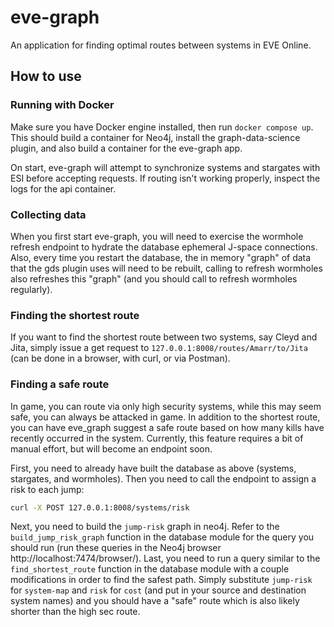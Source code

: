 # eve-graph
An application for finding optimal routes between systems in EVE Online.

## How to use
### Running with Docker
Make sure you have Docker engine installed, then run `docker compose up`. This should build a container for Neo4j,
install the graph-data-science plugin, and also build a container for the eve-graph app.

On start, eve-graph will attempt to synchronize systems and stargates with ESI before accepting requests. If routing
isn't working properly, inspect the logs for the api container.

### Collecting data
When you first start eve-graph, you will need to exercise the wormhole refresh endpoint to hydrate the database 
ephemeral J-space connections. Also, every time you restart the database, the in memory "graph" of data that the gds 
plugin uses will need to be rebuilt, calling to refresh wormholes also refreshes this "graph" (and you should call to 
refresh wormholes regularly).

### Finding the shortest route
If you want to find the shortest route between two systems, say Cleyd and Jita, simply issue a get request to
`127.0.0.1:8008/routes/Amarr/to/Jita` (can be done in a browser, with curl, or via Postman).

### Finding a safe route
In game, you can route via only high security systems, while this may seem safe, you can always be attacked in game.
In addition to the shortest route, you can have eve_graph suggest a safe route based on how many kills have recently
occurred in the system. Currently, this feature requires a bit of manual effort, but will become an endpoint soon.

First, you need to already have built the database as above (systems, stargates, and wormholes). Then you need to call
the endpoint to assign a risk to each jump:
```bash
curl -X POST 127.0.0.1:8008/systems/risk
```

Next, you need to build the `jump-risk` graph in neo4j. Refer to the `build_jump_risk_graph` function in the database
module for the query you should run (run these queries in the Neo4j browser http://localhost:7474/browser/). Last, you
need to run a query similar to the `find_shortest_route` function in the database module with a couple modifications in
order to find the safest path. Simply substitute `jump-risk` for `system-map` and `risk` for `cost` (and put in your
source and destination system names) and you should have a "safe" route which is also likely shorter than the high sec
route.